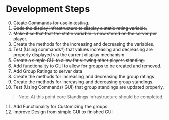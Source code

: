 # Development Steps
0. ~~Cteate Commands for use in testing.~~
1. ~~Code the display infrastructure to display a static rating variable.~~
2. ~~Make it so that that the static variable is now stored on the server per player.~~
3. Create the methods for the increasing and decreasing the variables.
4. Test (Using commands?) that values increasing and decreasing are properly displayed via the current display mechanism.
5. ~~Create a simple GUI to allow for viewing other players standing.~~
6. Add functionality to GUI to allow for groups to be created and removed.
7. Add Group Ratings to server data 
8. Create the methods for increasing and decreasing the group ratings
9. Create the methods for increasing and decreasing group standings.
10. Test (Using Commands/ GUI) that group standings are updated properly.
> Note: At this point core Standings Infrastructure should be completed.
11. Add Functionality for Customizing the groups.
12. Improve Design from simple GUI to finished GUI
